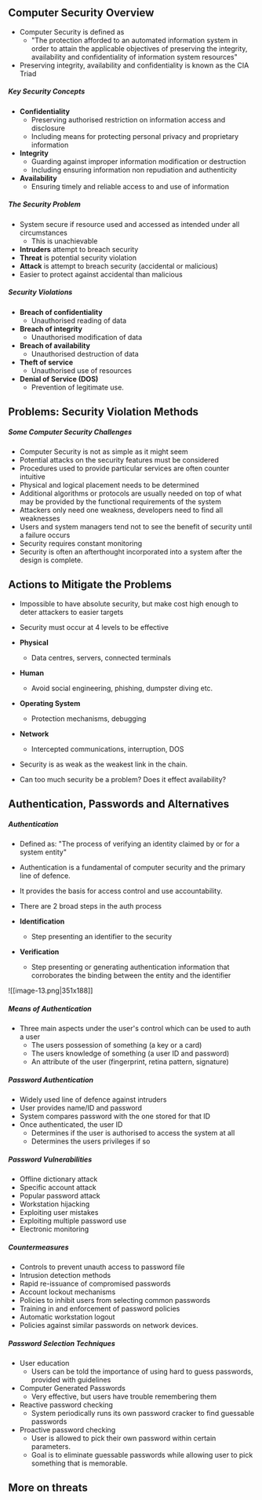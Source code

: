 ## Computer Security Overview

- Computer Security is defined as
	- "The protection afforded to an automated information system in order to attain the applicable objectives of preserving the integrity, availability and confidentiality of information system resources"
- Preserving integrity, availability and confidentiality is known as the CIA Triad

##### **Key Security Concepts**

- **Confidentiality**
	- Preserving authorised restriction on information access and disclosure
	- Including means for protecting personal privacy and proprietary information
- **Integrity**
	- Guarding against improper information modification or destruction
	- Including ensuring information non repudiation and authenticity
- **Availability**
	- Ensuring timely and reliable access to and use of information

##### The Security Problem

- System secure if resource used and accessed as intended under all circumstances
	- This is unachievable
- **Intruders** attempt to breach security
- **Threat** is potential security violation
- **Attack** is attempt to breach security (accidental or malicious)
- Easier to protect against accidental than malicious

##### Security Violations

- **Breach of confidentiality**
	- Unauthorised reading of data
- **Breach of integrity**
	- Unauthorised modification of data
- **Breach of availability**
	- Unauthorised destruction of data
- **Theft of service**
	- Unauthorised use of resources
- **Denial of Service (DOS)**
	- Prevention of legitimate use. 

## Problems: Security Violation Methods

##### Some Computer Security Challenges

- Computer Security is not as simple as it might seem
- Potential attacks on the security features must be considered
- Procedures used to provide particular services are often counter intuitive
- Physical and logical placement needs to be determined
- Additional algorithms or protocols are usually needed on top of what may be provided by the functional requirements of the system
- Attackers only need one weakness, developers need to find all weaknesses
- Users and system managers tend not to see the benefit of security until a failure occurs
- Security requires constant monitoring
- Security is often an afterthought incorporated into a system after the design is complete. 

## Actions to Mitigate the Problems

- Impossible to have absolute security, but make cost high enough to deter attackers to easier targets
- Security must occur at 4 levels to be effective

- **Physical**
	- Data centres, servers, connected terminals
- **Human**
	- Avoid social engineering, phishing, dumpster diving etc.
- **Operating System**
	- Protection mechanisms, debugging
- **Network**
	- Intercepted communications, interruption, DOS

- Security is as weak as the weakest link in the chain.
- Can too much security be a problem? Does it effect availability?


## Authentication, Passwords and Alternatives

##### Authentication

- Defined as: "The process of verifying an identity claimed by or for a system entity"
- Authentication is a fundamental of computer security and the primary line of defence. 
- It provides the basis for access control and use accountability. 
- There are 2 broad steps in the auth process

- **Identification**
	- Step presenting an identifier to the security
- **Verification**
	- Step presenting or generating authentication information that corroborates the binding between the entity and the identifier

![[image-13.png|351x188]]


##### Means of Authentication

- Three main aspects under the user's control which can be used to auth a user
	- The users possession of something (a key or a card)
	- The users knowledge of something (a user ID and password)
	- An attribute of the user (fingerprint, retina pattern, signature)

##### Password Authentication

- Widely used line of defence against intruders
- User provides name/ID and password
- System compares password with the one stored for that ID
- Once authenticated, the user ID
	- Determines if the user is authorised to access the system at all
	- Determines the users privileges if so

##### Password Vulnerabilities

- Offline dictionary attack
- Specific account attack
- Popular password attack
- Workstation hijacking
- Exploiting user mistakes
- Exploiting multiple password use
- Electronic monitoring


##### Countermeasures

- Controls to prevent unauth access to password file
- Intrusion detection methods
- Rapid re-issuance of compromised passwords
- Account lockout mechanisms
- Policies to inhibit users from selecting common passwords
- Training in and enforcement of password policies
- Automatic workstation logout
- Policies against similar passwords on network devices. 

##### Password Selection Techniques

- User education
	- Users can be told the importance of using hard to guess passwords, provided with guidelines
- Computer Generated Passwords
	- Very effective, but users have trouble remembering them
- Reactive password checking
	- System periodically runs its own password cracker to find guessable passwords
- Proactive password checking
	- User is allowed to pick their own password within certain parameters.
	- Goal is to eliminate guessable passwords while allowing user to pick something that is memorable. 

## More on threats

